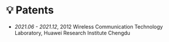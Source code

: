 # 💡 Patents
- *2021.06 - 2021.12*, 2012 Wireless Communication Technology Laboratory, Huawei Research Institute Chengdu


